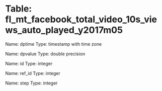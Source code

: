 Table: fl_mt_facebook_total_video_10s_views_auto_played_y2017m05
================================================================

Name: dptime
Type: timestamp with time zone

Name: dpvalue
Type: double precision

Name: id
Type: integer

Name: ref_id
Type: integer

Name: step
Type: integer


